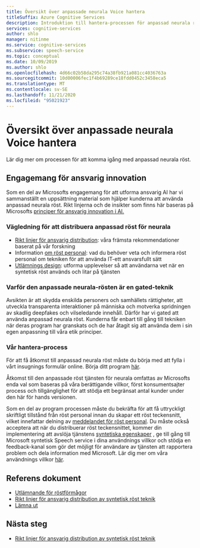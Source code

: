 ```yaml
---
title: Översikt över anpassade neurala Voice hantera
titleSuffix: Azure Cognitive Services
description: Introduktion till hantera-processen för anpassad neurala röst.
services: cognitive-services
author: shlo
manager: nitinme
ms.service: cognitive-services
ms.subservice: speech-service
ms.topic: conceptual
ms.date: 10/09/2019
ms.author: shlo
ms.openlocfilehash: 4d66c02b58da295c74a38fb921a081cc4036763a
ms.sourcegitcommit: 10d00006fec1f4b69289ce18fdd0452c3458eca5
ms.translationtype: MT
ms.contentlocale: sv-SE
ms.lasthandoff: 11/21/2020
ms.locfileid: "95021923"
---
```

# <a name="custom-neural-voice-gating-overview"></a>Översikt över anpassade neurala Voice hantera

Lär dig mer om processen för att komma igång med anpassad neurala röst.

## <a name="commitment-to-responsible-innovation"></a>Engagemang för ansvarig innovation

Som en del av Microsofts engagemang för att utforma ansvarig AI har vi sammanställt en uppsättning material som hjälper kunderna att använda anpassad neurala röst. Rikt linjerna och de insikter som finns här baseras på Microsofts [principer för ansvarig innovation i AI.](https://www.microsoft.com/AI/our-approach-to-ai)

### <a name="guidance-for-deploying-custom-neural-voice"></a>Vägledning för att distribuera anpassad röst för neurala

- [Rikt linjer för ansvarig distribution](concepts-guidelines-responsible-deployment-synthetic.md): våra främsta rekommendationer baserat på vår forskning
- Information [om röst personal](/legal/cognitive-services/speech-service/disclosure-voice-talent): vad du behöver veta och informera röst personal om tekniken för att använda IT-ett ansvarsfullt sätt
- [Utlämnings design](concepts-disclosure-guidelines.md): utforma upplevelser så att användarna vet när en syntetisk röst används och litar på tjänsten

### <a name="why-custom-neural-voice-is-a-gated-technology"></a>Varför den anpassade neurala-rösten är en gated-teknik

Avsikten är att skydda enskilda personers och samhällets rättigheter, att utveckla transparenta interaktioner på människa och motverka spridningen av skadlig deepfakes och vilseledande innehåll. Därför har vi gated att använda anpassad neurala röst. Kunderna får enbart till gång till tekniken när deras program har granskats och de har åtagit sig att använda dem i sin egen anpassning till våra etik principer.

### <a name="our-gating-process"></a>Vår hantera-process

För att få åtkomst till anpassad neurala röst måste du börja med att fylla i vårt insugnings formulär online. Börja ditt program [här](https://aka.ms/custom-neural-intake-form).

Åtkomst till den anpassade röst tjänsten för neurala omfattas av Microsofts enda val som baseras på våra berättigande villkor, först konsumentsajter process och tillgänglighet för att stödja ett begränsat antal kunder under den här för hands versionen.

Som en del av program processen måste du bekräfta för att få uttryckligt skriftligt tillstånd från röst personal innan du skapar ett röst teckensnitt, vilket innefattar delning av [meddelandet för röst personal](/legal/cognitive-services/speech-service/disclosure-voice-talent). Du måste också acceptera att när du distribuerar röst teckensnittet, kommer din implementering att avslöja tjänstens [syntetiska egenskaper](concepts-disclosure-guidelines.md) , ge till gång till Microsoft syntetisk Speech service i dina användnings villkor och stödja en feedback-kanal som gör det möjligt för användare av tjänsten att rapportera problem och dela information med Microsoft. Lär dig mer om våra användnings villkor [här](/legal/cognitive-services/speech-service/tts-code-of-conduct).

## <a name="reference-docs"></a>Referens dokument

* [Utlämnande för röstförmågor](/legal/cognitive-services/speech-service/disclosure-voice-talent)
* [Rikt linjer för ansvarig distribution av syntetisk röst teknik](concepts-guidelines-responsible-deployment-synthetic.md)
* [Lämna ut](concepts-disclosure-guidelines.md)

## <a name="next-steps"></a>Nästa steg

* [Rikt linjer för ansvarig distribution av syntetisk röst teknik](concepts-guidelines-responsible-deployment-synthetic.md)